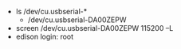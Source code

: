 * ls /dev/cu.usbserial-*
  * /dev/cu.usbserial-DA00ZEPW
* screen /dev/cu.usbserial-DA00ZEPW 115200 –L
* edison login: root

